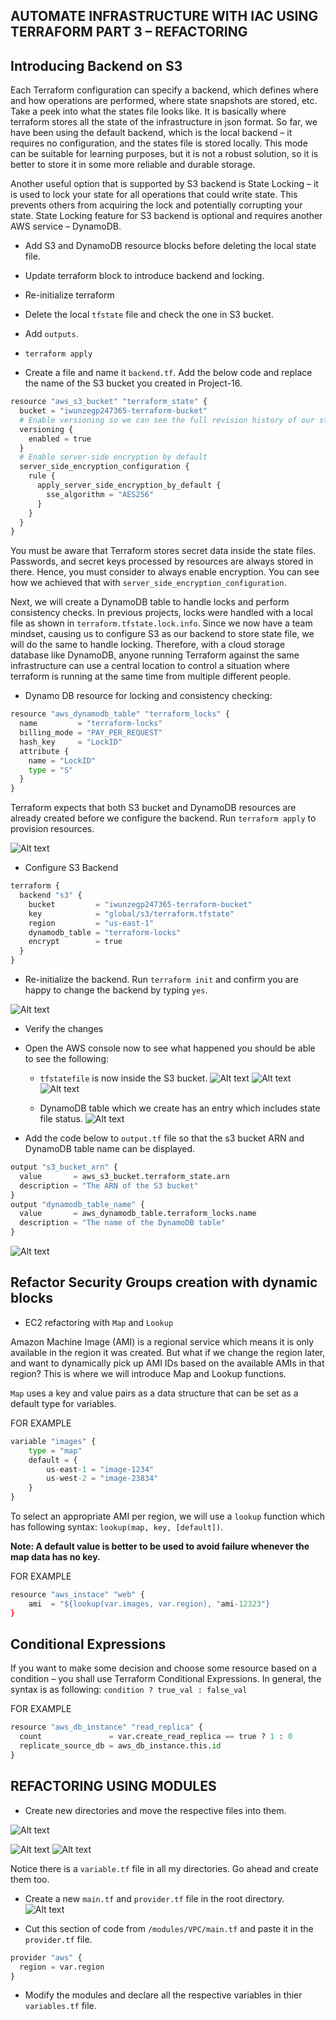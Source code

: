 ## AUTOMATE INFRASTRUCTURE WITH IAC USING TERRAFORM PART 3 – REFACTORING

## Introducing Backend on S3

Each Terraform configuration can specify a backend, which defines where and how operations are performed, where state snapshots are stored, etc. Take a peek into what the states file looks like. It is basically where terraform stores all the state of the infrastructure in json format. So far, we have been using the default backend, which is the local backend – it requires no configuration, and the states file is stored locally. This mode can be suitable for learning purposes, but it is not a robust solution, so it is better to store it in some more reliable and durable storage.

Another useful option that is supported by S3 backend is State Locking – it is used to lock your state for all operations that could write state. This prevents others from acquiring the lock and potentially corrupting your state. State Locking feature for S3 backend is optional and requires another AWS service – DynamoDB.

- Add S3 and DynamoDB resource blocks before deleting the local state file.
- Update terraform block to introduce backend and locking.
- Re-initialize terraform
- Delete the local `tfstate` file and check the one in S3 bucket.
- Add `outputs`.
- `terraform apply`


- Create a file and name it `backend.tf`. Add the below code and replace the name of the S3 bucket you created in Project-16.

```python
resource "aws_s3_bucket" "terraform_state" {
  bucket = "iwunzegp247365-terraform-bucket"
  # Enable versioning so we can see the full revision history of our state files
  versioning {
    enabled = true
  }
  # Enable server-side encryption by default
  server_side_encryption_configuration {
    rule {
      apply_server_side_encryption_by_default {
        sse_algorithm = "AES256"
      }
    }
  }
}
```
You must be aware that Terraform stores secret data inside the state files. Passwords, and secret keys processed by resources are always stored in there. Hence, you must consider to always enable encryption. You can see how we achieved that with  `server_side_encryption_configuration`.

Next, we will create a DynamoDB table to handle locks and perform consistency checks. In previous projects, locks were handled with a local file as shown in `terraform.tfstate.lock.info`. Since we now have a team mindset, causing us to configure S3 as our backend to store state file, we will do the same to handle locking. Therefore, with a cloud storage database like DynamoDB, anyone running Terraform against the same infrastructure can use a central location to control a situation where terraform is running at the same time from multiple different people.

- Dynamo DB resource for locking and consistency checking:

```python
resource "aws_dynamodb_table" "terraform_locks" {
  name         = "terraform-locks"
  billing_mode = "PAY_PER_REQUEST"
  hash_key     = "LockID"
  attribute {
    name = "LockID"
    type = "S"
  }
}
```

Terraform expects that both S3 bucket and DynamoDB resources are already created before we configure the backend. Run `terraform apply` to provision resources.

![Alt text](images/1.png)

- Configure S3 Backend

```python
terraform {
  backend "s3" {
    bucket         = "iwunzegp247365-terraform-bucket"
    key            = "global/s3/terraform.tfstate"
    region         = "us-east-1"
    dynamodb_table = "terraform-locks"
    encrypt        = true
  }
}
```

- Re-initialize the backend. Run `terraform init` and confirm you are happy to change the backend by typing `yes`.

![Alt text](images/init.png)

- Verify the changes

- Open the AWS console now to see what happened you should be able to see the following:

    - `tfstatefile` is now inside the S3 bucket.
![Alt text](images/check1.png)
![Alt text](images/openfile0.png)
![Alt text](images/openfile.png)

    - DynamoDB table which we create has an entry which includes state file status.
![Alt text](images/dynamo1.png)

- Add the code below to `output.tf` file so that the s3 bucket ARN and DynamoDB table name can be displayed.

```python
output "s3_bucket_arn" {
  value       = aws_s3_bucket.terraform_state.arn
  description = "The ARN of the S3 bucket"
}
output "dynamodb_table_name" {
  value       = aws_dynamodb_table.terraform_locks.name
  description = "The name of the DynamoDB table"
}
```
![Alt text](images/output.png)


## Refactor Security Groups creation with dynamic blocks

- EC2 refactoring with `Map` and `Lookup`

Amazon Machine Image (AMI) is a regional service which means it is only available in the region it was created. But what if we change the region later, and want to dynamically pick up AMI IDs based on the available AMIs in that region? This is where we will introduce Map and Lookup functions.

`Map` uses a key and value pairs as a data structure that can be set as a default type for variables.

FOR EXAMPLE

```python
variable "images" {
    type = "map"
    default = {
        us-east-1 = "image-1234"
        us-west-2 = "image-23834"
    }
}
```

To select an appropriate AMI per region, we will use a `lookup` function which has following syntax: `lookup(map, key, [default])`.

**Note: A default value is better to be used to avoid failure whenever the map data has no key.**

FOR EXAMPLE

```python
resource "aws_instace" "web" {
    ami  = "${lookup(var.images, var.region), "ami-12323"}
}
```

## Conditional Expressions

If you want to make some decision and choose some resource based on a condition – you shall use Terraform Conditional Expressions. In general, the syntax is as following: 
`condition ? true_val : false_val`

FOR EXAMPLE
```python
resource "aws_db_instance" "read_replica" {
  count               = var.create_read_replica == true ? 1 : 0
  replicate_source_db = aws_db_instance.this.id
}
```

## REFACTORING  USING MODULES

- Create new directories and move the respective files into them.

![Alt text](images/mkdir.png)

![Alt text](images/alb+autoscalng.png)
![Alt text](images/rds=.png)

Notice there is a `variable.tf` file in all my directories. Go ahead and create them too.

- Create a new `main.tf` and `provider.tf` file in the root directory.
![Alt text](<images/new main.png>)

- Cut this section of code from `/modules/VPC/main.tf` and paste it in the `provider.tf` file.

```python
provider "aws" {
  region = var.region
}
```

- Modify the modules and declare all the respective variables in thier `variables.tf` file.





